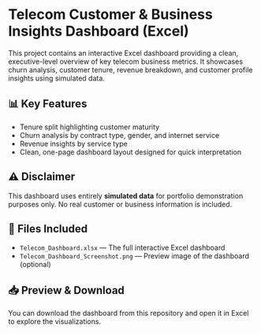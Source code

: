 # Telecom Customer & Business Insights Dashboard (Excel)

This project contains an interactive Excel dashboard providing a clean, executive-level overview of key telecom business metrics. It showcases churn analysis, customer tenure, revenue breakdown, and customer profile insights using simulated data.

## 📊 Key Features

- Tenure split highlighting customer maturity
- Churn analysis by contract type, gender, and internet service
- Revenue insights by service type
- Clean, one-page dashboard layout designed for quick interpretation

## ⚠ Disclaimer

This dashboard uses entirely **simulated data** for portfolio demonstration purposes only. No real customer or business information is included.

## 📂 Files Included

- `Telecom_Dashboard.xlsx` — The full interactive Excel dashboard
- `Telecom_Dashboard_Screenshot.png` — Preview image of the dashboard (optional)

## 📥 Preview & Download

You can download the dashboard from this repository and open it in Excel to explore the visualizations.

